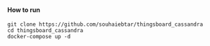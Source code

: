 #### How to run

```SHELL
git clone https://github.com/souhaiebtar/thingsboard_cassandra
cd thingsboard_cassandra
docker-compose up -d
```
